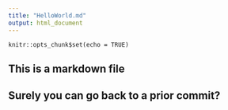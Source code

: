```yaml
---
title: "HelloWorld.md"
output: html_document
---
```


```{r setup, include=FALSE}
knitr::opts_chunk$set(echo = TRUE)
```


## This is a markdown file
## Surely you can go back to a prior commit?
